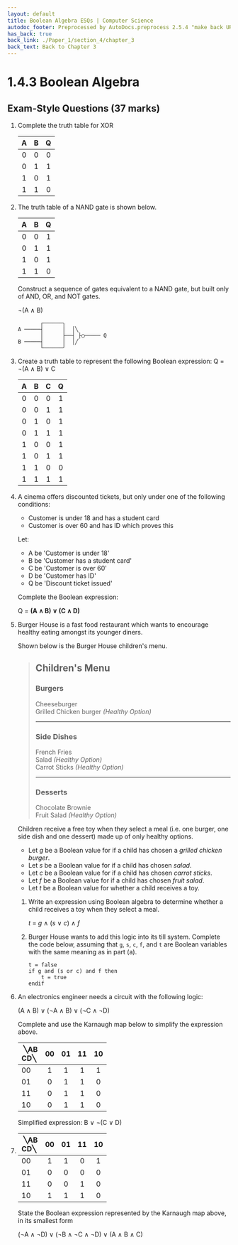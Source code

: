```yaml
---
layout: default
title: Boolean Algebra ESQs | Computer Science
autodoc_footer: Preprocessed by AutoDocs.preprocess 2.5.4 "make back URLs relative" ⓒ Starwort, 2020
has_back: true
back_link: ./Paper_1/section_4/chapter_3
back_text: Back to Chapter 3
---
```


# 1.4.3 Boolean Algebra

## Exam-Style Questions (37 marks)

1. Complete the truth table for XOR

   |   A   |   B   |   Q   |
   | :---: | :---: | :---: |
   |   0   |   0   |   0   |
   |   0   |   1   |   1   |
   |   1   |   0   |   1   |
   |   1   |   1   |   0   |
2. The truth table of a NAND gate is shown below.

   |   A   |   B   |   Q   |
   | :---: | :---: | :---: |
   |   0   |   0   |   1   |
   |   0   |   1   |   1   |
   |   1   |   0   |   1   |
   |   1   |   1   |   0   |

   Construct a sequence of gates equivalent to a NAND gate, but built only of AND, OR, and NOT gates.

   ¬(A ∧ B)

   ```
          ┌──────╮
   A ─────┤      │  │╲
          │      ├──┤ ├◯───── Q
   B ─────┤      │  │╱
          └──────╯
   ```

3. Create a truth table to represent the following Boolean expression: Q = ¬(A ∧ B) ∨ C

   |   A   |   B   |   C   |   Q   |
   | :---: | :---: | :---: | :---: |
   |   0   |   0   |   0   |   1   |
   |   0   |   0   |   1   |   1   |
   |   0   |   1   |   0   |   1   |
   |   0   |   1   |   1   |   1   |
   |   1   |   0   |   0   |   1   |
   |   1   |   0   |   1   |   1   |
   |   1   |   1   |   0   |   0   |
   |   1   |   1   |   1   |   1   |

4. A cinema offers discounted tickets, but only under one of the following conditions:
   - Customer is under 18 and has a student card
   - Customer is over 60 and has ID which proves this

   Let:
   - A be 'Customer is under 18'
   - B be 'Customer has a student card'
   - C be 'Customer is over 60'
   - D be 'Customer has ID'
   - Q be 'Discount ticket issued'

   Complete the Boolean expression:

   Q = **(A ∧ B) ∨ (C ∧ D)**
5. Burger House is a fast food restaurant which wants to encourage healthy eating amongst its younger diners.

   Shown below is the Burger House children's menu.

   > ## Children's Menu
   >
   > ### Burgers
   >
   > Cheeseburger  
   > Grilled Chicken burger *(Healthy Option)*
   >
   > ***
   >
   > ### Side Dishes
   >
   > French Fries  
   > Salad *(Healthy Option)*  
   > Carrot Sticks *(Healthy Option)*
   >
   > ***
   >
   > ### Desserts
   >
   > Chocolate Brownie  
   > Fruit Salad *(Healthy Option)*

   Children receive a free toy when they select a meal (i.e. one burger, one side dish and one dessert) made up of only healthy options.

   - Let *g* be a Boolean value for if a child has chosen a *grilled chicken burger*.
   - Let *s* be a Boolean value for if a child has chosen *salad*.
   - Let *c* be a Boolean value for if a child has chosen *carrot sticks*.
   - Let *f* be a Boolean value for if a child has chosen *fruit salad*.
   - Let *t* be a Boolean value for whether a child receives a toy.

   1. Write an expression using Boolean algebra to determine whether a child receives a toy when they select a meal.

      *t* = *g* ∧ (*s* ∨ *c*) ∧ *f*
   2. Burger House wants to add this logic into its till system. Complete the code below, assuming that `g`, `s`, `c`, `f`, and `t` are Boolean variables with the same meaning as in part (a).

      ```
      t = false
      if g and (s or c) and f then
          t = true
      endif
      ```

6. An electronics engineer needs a circuit with the following logic:

   (A ∧ B) ∨ (¬A ∧ B) ∨ (¬C ∧ ¬D)

   Complete and use the Karnaugh map below to simplify the expression above.

   | &#x200b; ╲AB<br>CD╲ &#x200b; |  00   |  01   |  11   |  10   |
   | :--------------------------- | :---: | :---: | :---: | :---: |
   | 00                           |   1   |   1   |   1   |   1   |
   | 01                           |   0   |   1   |   1   |   0   |
   | 11                           |   0   |   1   |   1   |   0   |
   | 10                           |   0   |   1   |   1   |   0   |

   Simplified expression: B ∨ ¬(C ∨ D)
7.
   | &#x200b; ╲AB<br>CD╲ &#x200b; |  00   |  01   |  11   |  10   |
   | :--------------------------- | :---: | :---: | :---: | :---: |
   | 00                           |   1   |   1   |   0   |   1   |
   | 01                           |   0   |   0   |   0   |   0   |
   | 11                           |   0   |   0   |   1   |   0   |
   | 10                           |   1   |   1   |   1   |   0   |

   State the Boolean expression represented by the Karnaugh map above, in its smallest form

   (¬A ∧ ¬D) ∨ (¬B ∧ ¬C ∧ ¬D) ∨ (A ∧ B ∧ C)
